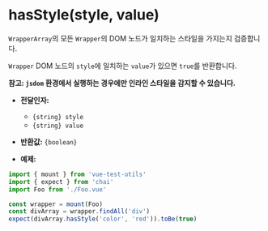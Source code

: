 # hasStyle(style, value)

`WrapperArray`의 모든 `Wrapper`의 DOM 노드가 일치하는 스타일을 가지는지 검증합니다.

`Wrapper` DOM 노드의 `style`에 일치하는 `value`가 있으면 `true`를 반환합니다.

**참고: `jsdom` 환경에서 실행하는 경우에만 인라인 스타일을 감지할 수 있습니다.**

- **전달인자:**
  - `{string} style`
  - `{string} value`

- **반환값:** `{boolean}`

- **예제:**

```js
import { mount } from 'vue-test-utils'
import { expect } from 'chai'
import Foo from './Foo.vue'

const wrapper = mount(Foo)
const divArray = wrapper.findAll('div')
expect(divArray.hasStyle('color', 'red')).toBe(true)
```

